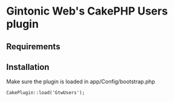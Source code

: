 # Gintonic Web's CakePHP Users plugin


## Requirements


## Installation

Make sure the plugin is loaded in app/Config/bootstrap.php

    CakePlugin::load('GtwUsers'); 